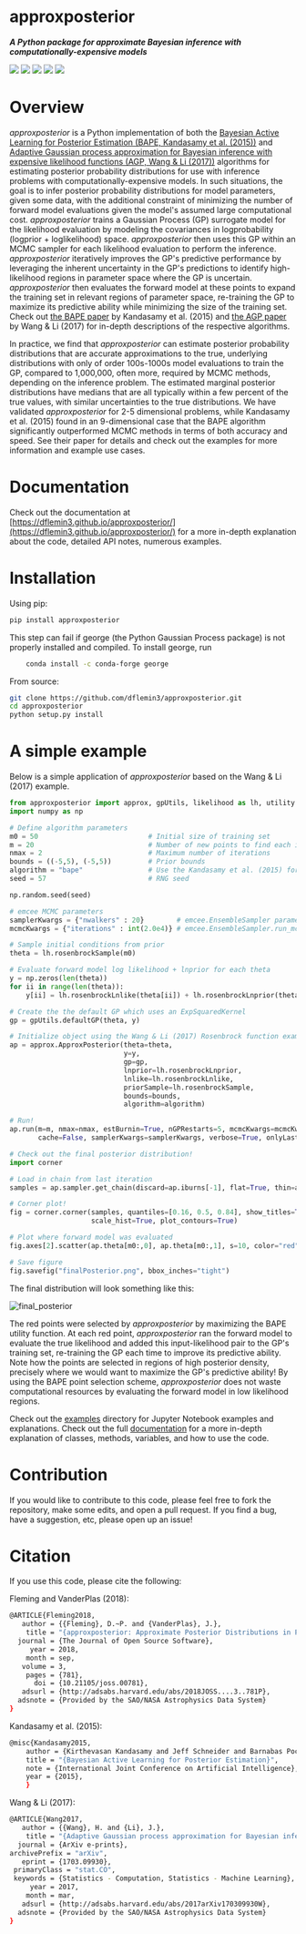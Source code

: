 **approxposterior**
===================

***A Python package for approximate Bayesian inference with computationally-expensive models***

<p>
<a href="https://github.com/dflemin3/approxposterior">
<img src="https://img.shields.io/badge/GitHub-dflemin3%2Fapproxposterior-blue.svg?style=flat"></a>
<a href="https://github.com/dflemin3/approxposterior/blob/master/LICENSE">
<img src="https://img.shields.io/badge/license-MIT-blue.svg?style=flat"></a>
<a href="https://travis-ci.org/dflemin3/approxposterior">
<img src="http://img.shields.io/travis/dflemin3/approxposterior/master.svg?style=flat"></a>
<a href="https://doi.org/10.21105/joss.00781">
<img src="http://joss.theoj.org/papers/10.21105/joss.00781/status.svg"></a>
<a href="https://pypi.python.org/pypi/approxposterior/">
<img src="https://img.shields.io/pypi/pyversions/ansicolortags.svg"></a>
</p>

Overview
========

*approxposterior* is a Python implementation of both the [Bayesian Active Learning for Posterior Estimation (BAPE, Kandasamy et al. (2015))](https://www.cs.cmu.edu/~kkandasa/pubs/kandasamyIJCAI15activePostEst.pdf) and [Adaptive Gaussian process approximation for Bayesian inference with expensive likelihood functions (AGP, Wang & Li (2017))](https://arxiv.org/abs/1703.09930) algorithms for estimating posterior probability distributions for use with inference problems with computationally-expensive models. In such situations,
the goal is to infer posterior probability distributions for model parameters, given some data, with the additional constraint of minimizing the number of forward model evaluations given the model's assumed large computational cost.  *approxposterior* trains a Gaussian Process (GP) surrogate model for the likelihood evaluation by modeling the covariances in logprobability (logprior + loglikelihood) space. *approxposterior* then uses this GP within an MCMC sampler for each likelihood evaluation to perform the inference. *approxposterior* iteratively improves the GP's predictive performance by leveraging the inherent uncertainty in the GP's predictions to identify high-likelihood regions in parameter space where the GP is uncertain.  *approxposterior* then evaluates the forward model at these points to expand the training set in relevant regions of parameter space, re-training the GP to maximize its predictive ability while minimizing the size of the training set.  Check out [the BAPE paper](https://www.cs.cmu.edu/~kkandasa/pubs/kandasamyIJCAI15activePostEst.pdf) by Kandasamy et al. (2015) and [the AGP paper](https://arxiv.org/abs/1703.09930) by Wang & Li (2017) for in-depth descriptions of the respective algorithms.

In practice, we find that *approxposterior* can estimate posterior probability distributions that are accurate
approximations to the true, underlying distributions with only of order 100s-1000s model evaluations to train the GP, compared to 1,000,000, often more, required by MCMC methods, depending on the inference problem. The estimated marginal posterior distributions have medians that are all typically within a few percent of the true values, with similar uncertainties to the true distributions.  We have validated *approxposterior* for 2-5 dimensional problems, while Kandasamy et al. (2015) found in an 9-dimensional case that the BAPE algorithm significantly outperformed MCMC methods in terms of both accuracy and speed. See their paper for details and check out the examples for more information and example use cases.

Documentation
=============

Check out the documentation at [https://dflemin3.github.io/approxposterior/](https://dflemin3.github.io/approxposterior/) for a more in-depth explanation about the code, detailed API notes, numerous examples.

Installation
============

Using pip:

```bash
pip install approxposterior
```

This step can fail if george (the Python Gaussian Process package) is not properly installed and compiled.
To install george, run

```bash
    conda install -c conda-forge george
```

From source:

```bash
git clone https://github.com/dflemin3/approxposterior.git
cd approxposterior
python setup.py install
```

A simple example
================

Below is a simple application of *approxposterior* based on the Wang & Li (2017) example.

```python
from approxposterior import approx, gpUtils, likelihood as lh, utility as ut
import numpy as np

# Define algorithm parameters
m0 = 50                           # Initial size of training set
m = 20                            # Number of new points to find each iteration
nmax = 2                          # Maximum number of iterations
bounds = ((-5,5), (-5,5))         # Prior bounds
algorithm = "bape"                # Use the Kandasamy et al. (2015) formalism
seed = 57                         # RNG seed

np.random.seed(seed)

# emcee MCMC parameters
samplerKwargs = {"nwalkers" : 20}        # emcee.EnsembleSampler parameters
mcmcKwargs = {"iterations" : int(2.0e4)} # emcee.EnsembleSampler.run_mcmc parameters

# Sample initial conditions from prior
theta = lh.rosenbrockSample(m0)

# Evaluate forward model log likelihood + lnprior for each theta
y = np.zeros(len(theta))
for ii in range(len(theta)):
    y[ii] = lh.rosenbrockLnlike(theta[ii]) + lh.rosenbrockLnprior(theta[ii])

# Create the the default GP which uses an ExpSquaredKernel
gp = gpUtils.defaultGP(theta, y)

# Initialize object using the Wang & Li (2017) Rosenbrock function example
ap = approx.ApproxPosterior(theta=theta,
                            y=y,
                            gp=gp,
                            lnprior=lh.rosenbrockLnprior,
                            lnlike=lh.rosenbrockLnlike,
                            priorSample=lh.rosenbrockSample,
                            bounds=bounds,
                            algorithm=algorithm)

# Run!
ap.run(m=m, nmax=nmax, estBurnin=True, nGPRestarts=5, mcmcKwargs=mcmcKwargs,
       cache=False, samplerKwargs=samplerKwargs, verbose=True, onlyLastMCMC=True)

# Check out the final posterior distribution!
import corner

# Load in chain from last iteration
samples = ap.sampler.get_chain(discard=ap.iburns[-1], flat=True, thin=ap.ithins[-1])

# Corner plot!
fig = corner.corner(samples, quantiles=[0.16, 0.5, 0.84], show_titles=True,
                    scale_hist=True, plot_contours=True)

# Plot where forward model was evaluated
fig.axes[2].scatter(ap.theta[m0:,0], ap.theta[m0:,1], s=10, color="red", zorder=20)

# Save figure
fig.savefig("finalPosterior.png", bbox_inches="tight")
```

The final distribution will look something like this:

![final_posterior](doc/_figures/final_posterior.png)

The red points were selected by *approxposterior* by maximizing the BAPE utility function.
At each red point, *approxposterior* ran the forward model to evaluate the true likelihood
and added this input-likelihood pair to the GP's training set, re-training the GP each time
to improve its predictive ability. Note how the points are selected in regions of
high posterior density, precisely where we would want to maximize the GP's predictive ability! By using the
BAPE point selection scheme, *approxposterior* does not waste computational resources by
evaluating the forward model in low likelihood regions.

Check out the [examples](https://github.com/dflemin3/approxposterior/tree/master/examples/Notebooks) directory for Jupyter Notebook examples and explanations. Check out the full [documentation](https://dflemin3.github.io/approxposterior/) for a more in-depth explanation of classes, methods, variables, and how to use the code.

Contribution
============

If you would like to contribute to this code, please feel free to fork the repository, make some edits, and open a pull request.
If you find a bug, have a suggestion, etc, please open up an issue!

Citation
========

If you use this code, please cite the following:

Fleming and VanderPlas (2018):

```bash
@ARTICLE{Fleming2018,
   author = {{Fleming}, D.~P. and {VanderPlas}, J.},
    title = "{approxposterior: Approximate Posterior Distributions in Python}",
  journal = {The Journal of Open Source Software},
     year = 2018,
    month = sep,
   volume = 3,
    pages = {781},
      doi = {10.21105/joss.00781},
   adsurl = {http://adsabs.harvard.edu/abs/2018JOSS....3..781P},
  adsnote = {Provided by the SAO/NASA Astrophysics Data System}
}
```

Kandasamy et al. (2015):

```bash
@misc{Kandasamy2015,
	author = {Kirthevasan Kandasamy and Jeff Schneider and Barnabas Poczos},
	title = "{Bayesian Active Learning for Posterior Estimation}",
	note = {International Joint Conference on Artificial Intelligence},
	year = {2015},
	}
```

Wang & Li (2017):

```bash
@ARTICLE{Wang2017,
   author = {{Wang}, H. and {Li}, J.},
    title = "{Adaptive Gaussian process approximation for Bayesian inference with expensive likelihood functions}",
  journal = {ArXiv e-prints},
archivePrefix = "arXiv",
   eprint = {1703.09930},
 primaryClass = "stat.CO",
 keywords = {Statistics - Computation, Statistics - Machine Learning},
     year = 2017,
    month = mar,
   adsurl = {http://adsabs.harvard.edu/abs/2017arXiv170309930W},
  adsnote = {Provided by the SAO/NASA Astrophysics Data System}
}
```
